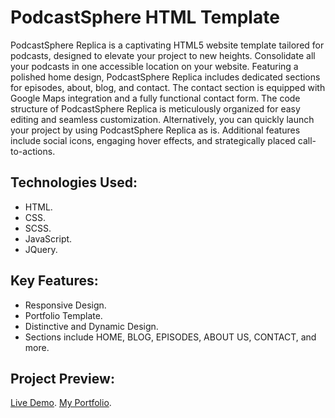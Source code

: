 # PodcastSphere HTML Template

PodcastSphere Replica is a captivating HTML5 website template tailored for podcasts, designed to elevate your project to new heights. Consolidate all your podcasts in one accessible location on your website. Featuring a polished home design, PodcastSphere Replica includes dedicated sections for episodes, about, blog, and contact. The contact section is equipped with Google Maps integration and a fully functional contact form. The code structure of PodcastSphere Replica is meticulously organized for easy editing and seamless customization. Alternatively, you can quickly launch your project by using PodcastSphere Replica as is. Additional features include social icons, engaging hover effects, and strategically placed call-to-actions.

## Technologies Used:

- HTML.
- CSS.
- SCSS.
- JavaScript.
- JQuery.

## Key Features:

- Responsive Design.
- Portfolio Template.
- Distinctive and Dynamic Design.
- Sections include HOME, BLOG, EPISODES, ABOUT US, CONTACT, and more.

## Project Preview:

[Live Demo](https://podcast-sphere.lafkiri.com/).
[My Portfolio](https://lafkiri.com/).
